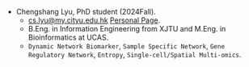 + Chengshang Lyu, PhD student (2024Fall). 
    - cs.lyu@my.cityu.edu.hk [Personal Page](https://lllvcs.github.io/).
    - B.Eng. in Information Engineering from XJTU and M.Eng. in Bioinformatics at UCAS.
    - `Dynamic Network Biomarker`, `Sample Specific Network`, `Gene Regulatory Network`, `Entropy`, `Single-cell/Spatial Multi-omics`.
